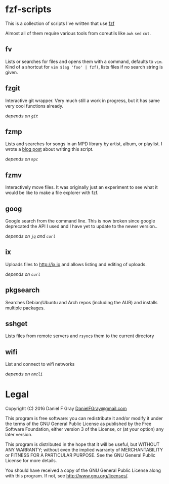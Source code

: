 # fzf-scripts

This is a collection of scripts I've written that use [fzf](https://github.com/junegunn/fzf)

Almost all of them require various tools from coreutils like `awk` `sed` `cut`.

## fv

Lists or searches for files and opens them with a command, defaults to `vim`. Kind of a shortcut for `vim $(ag 'foo' | fzf)`, lists files if no search string is given.

## fzgit

Interactive git wrapper. Very much still a work in progress, but it has same very cool functions already.

*depends on `git`*

## fzmp

Lists and searches for songs in an MPD library by artist, album, or playlist. I wrote a [blog post](https://danielfgray.github.io/computers/fzmp) about writing this script.

*depends on `mpc`*

## fzmv

Interactively move files. It was originally just an experiment to see what it would be like to make a file explorer with fzf.

## goog

Google search from the command line. This is now broken since google deprecated the API I used and I have yet to update to the newer version..

*depends on `jq` and `curl`*

## ix

Uploads files to http://ix.io and allows listing and editing of uploads.

*depends on `curl`*

## pkgsearch

Searches Debian/Ubuntu and Arch repos (including the AUR) and installs multiple packages.

## sshget

Lists files from remote servers and `rsync`s them to the current directory

## wifi

List and connect to wifi networks

*depends on `nmcli`*

# Legal
Copyright (C) 2016 Daniel F Gray <DanielFGray@gmail.com>

This program is free software: you can redistribute it and/or modify
it under the terms of the GNU General Public License as published by
the Free Software Foundation, either version 3 of the License, or
(at your option) any later version.

This program is distributed in the hope that it will be useful,
but WITHOUT ANY WARRANTY; without even the implied warranty of
MERCHANTABILITY or FITNESS FOR A PARTICULAR PURPOSE.  See the
GNU General Public License for more details.

You should have received a copy of the GNU General Public License
along with this program.  If not, see <http://www.gnu.org/licenses/>.
